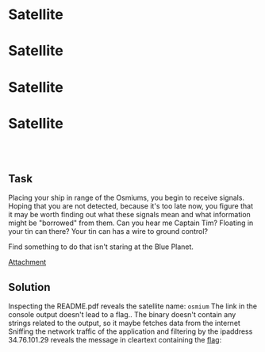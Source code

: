 <span class="glitch__line glitch__line--first"></span>
<span class="glitch__line glitch__line--second"></span>
<h1 class="glitch glitch__color glitch__color--red">Satellite</h1>
<h1 class="glitch glitch__color glitch__color--green">Satellite</h1>
<h1 class="glitch glitch__color glitch__color--blue">Satellite</h1>
<h1 class="glitch glitch__color">Satellite</h1>
<br />
<br />


## Task

Placing your ship in range of the Osmiums, you begin to receive signals. Hoping that you are not detected, because it's too late now, you figure that it may be worth finding out what these signals mean and what information might be "borrowed" from them. Can you hear me Captain Tim? Floating in your tin can there? Your tin can has a wire to ground control?

Find something to do that isn't staring at the Blue Planet.

[Attachment](https://storage.googleapis.com/gctf-2019-attachments/768be4f10429f613eb27fa3e3937fe21c7581bdca97d6909e070ab6f7dbf2fbf)

## Solution
Inspecting the README.pdf reveals the satellite name: `osmium`
The link in the console output doesn't lead to a flag..
The binary doesn't contain any strings related to the output, so it maybe fetches data from the internet
Sniffing the network traffic of the application and filtering by the ipaddress 34.76.101.29 reveals the message in cleartext containing the [flag](./flags.html#10_satellite):

